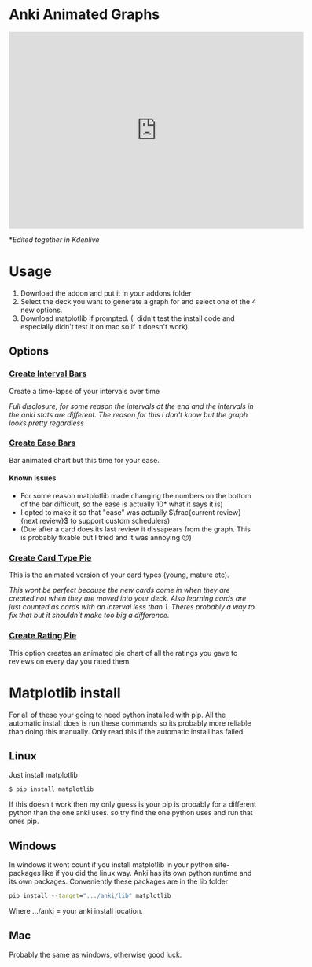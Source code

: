 # Anki Animated Graphs

<iframe width="600" height="400" src="https://www.youtube.com/embed/WDyhZYgIQk8" title="Anki Animated Graphs" frameborder="0" allow="accelerometer; autoplay; clipboard-write; encrypted-media; gyroscope; picture-in-picture; web-share" allowfullscreen></iframe>

**Edited together in Kdenlive*

# Usage

1. Download the addon and put it in your addons folder
2. Select the deck you want to generate a graph for and select one of the 4 new options.
3. Download matplotlib if prompted. (I didn't test the install code and especially didn't test it on mac so if it doesn't work)


## Options

### <ins>Create Interval Bars</ins>
Create a time-lapse of your intervals over time  

*Full disclosure, for some reason the intervals at the end and the intervals in the anki stats are different. The reason for this I don't know but the graph looks pretty regardless*

### <ins>Create Ease Bars</ins>
 Bar animated chart but this time for your ease.

#### Known Issues
- For some reason matplotlib made changing the numbers on the bottom of the bar difficult, so the ease is actually 10* what it says it is)
- I opted to make it so that "ease" was actually $\frac{current review}{next review}$ to support custom schedulers)
- (Due after a card does its last review it dissapears from the graph. This is probably fixable but I tried and it was annoying 😐)

### <ins>Create Card Type Pie</ins>
This is the animated version of your card types (young, mature etc). 

*This wont be perfect because the new cards come in when they are created not when they are moved into your deck. Also learning cards are just counted as cards with an interval less than 1. Theres probably a way to fix that but it shouldn't make too big a difference.*


### <ins>Create Rating Pie</ins>

This option creates an animated pie chart of all the ratings you gave to reviews on every day you rated them.

# Matplotlib install

For all of these your going to need python installed with pip. All the automatic install does is run these commands so its probably more reliable than doing this manually. Only read this if the automatic install has failed.

## Linux
Just install matplotlib  
```sh
$ pip install matplotlib
```  

If this doesn't work then my only guess is your pip is probably for a different python than the one anki uses. so try find the one python uses and run that ones pip.  

## Windows

In windows it wont count if you install matplotlib in your python site-packages like if you did the linux way. Anki has its own python runtime and its own packages. Conveniently these packages are in the lib folder

```bat
pip install --target=".../anki/lib" matplotlib
```

Where .../anki = your anki install location.

## Mac

Probably the same as windows, otherwise good luck.
